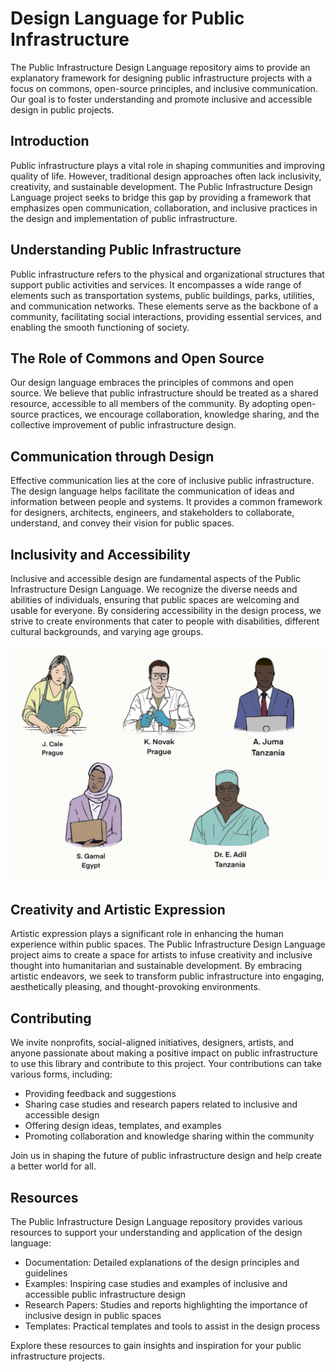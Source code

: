 # Design Language for Public Infrastructure

The Public Infrastructure Design Language repository aims to provide an explanatory framework for designing public infrastructure projects with a focus on commons, open-source principles, and inclusive communication. Our goal is to foster understanding and promote inclusive and accessible design in public projects.

## Introduction

Public infrastructure plays a vital role in shaping communities and improving quality of life. However, traditional design approaches often lack inclusivity, creativity, and sustainable development. The Public Infrastructure Design Language project seeks to bridge this gap by providing a framework that emphasizes open communication, collaboration, and inclusive practices in the design and implementation of public infrastructure.

## Understanding Public Infrastructure

Public infrastructure refers to the physical and organizational structures that support public activities and services. It encompasses a wide range of elements such as transportation systems, public buildings, parks, utilities, and communication networks. These elements serve as the backbone of a community, facilitating social interactions, providing essential services, and enabling the smooth functioning of society.

## The Role of Commons and Open Source

Our design language embraces the principles of commons and open source. We believe that public infrastructure should be treated as a shared resource, accessible to all members of the community. By adopting open-source practices, we encourage collaboration, knowledge sharing, and the collective improvement of public infrastructure design.

## Communication through Design

Effective communication lies at the core of inclusive public infrastructure. The design language helps facilitate the communication of ideas and information between people and systems. It provides a common framework for designers, architects, engineers, and stakeholders to collaborate, understand, and convey their vision for public spaces.

## Inclusivity and Accessibility

Inclusive and accessible design are fundamental aspects of the Public Infrastructure Design Language. We recognize the diverse needs and abilities of individuals, ensuring that public spaces are welcoming and usable for everyone. By considering accessibility in the design process, we strive to create environments that cater to people with disabilities, different cultural backgrounds, and varying age groups.

![Characters](https://github.com/PubInv/design-language-for-public-infrastructure/blob/main/Character_Assets.png)

## Creativity and Artistic Expression

Artistic expression plays a significant role in enhancing the human experience within public spaces. The Public Infrastructure Design Language project aims to create a space for artists to infuse creativity and inclusive thought into humanitarian and sustainable development. By embracing artistic endeavors, we seek to transform public infrastructure into engaging, aesthetically pleasing, and thought-provoking environments.

## Contributing

We invite nonprofits, social-aligned initiatives, designers, artists, and anyone passionate about making a positive impact on public infrastructure to use this library and contribute to this project. Your contributions can take various forms, including:

- Providing feedback and suggestions
- Sharing case studies and research papers related to inclusive and accessible design
- Offering design ideas, templates, and examples
- Promoting collaboration and knowledge sharing within the community

Join us in shaping the future of public infrastructure design and help create a better world for all.

## Resources

The Public Infrastructure Design Language repository provides various resources to support your understanding and application of the design language:

- Documentation: Detailed explanations of the design principles and guidelines
- Examples: Inspiring case studies and examples of inclusive and accessible public infrastructure design
- Research Papers: Studies and reports highlighting the importance of inclusive design in public spaces
- Templates: Practical templates and tools to assist in the design process

Explore these resources to gain insights and inspiration for your public infrastructure projects.
